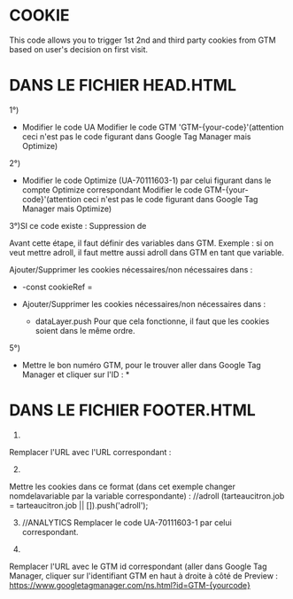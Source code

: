 # COOKIE
This code allows you to trigger 1st 2nd and third party cookies from GTM based on user's decision on first visit.

# DANS LE FICHIER HEAD.HTML

1°) <!-- Optimize Page Hiding Snippet -->
* Modifier le code UA
Modifier le code GTM 'GTM-{your-code}'(attention ceci n'est pas le code figurant dans Google Tag Manager mais Optimize)

2°) <!-- Analytics-Optimize Snippet -->
* Modifier le code Optimize (UA-70111603-1) par celui figurant dans le compte Optimize correspondant
Modifier le code GTM-{your-code}'(attention ceci n'est pas le code figurant dans Google Tag Manager mais Optimize)

3°)SI ce code existe : Suppression de <!-- Global site tag (gtag.js) - Google Analytics -->
<script async src="https://www.googletagmanager.com/gtag/js?id=UA-113887609-1"></script>
<script>
  window.dataLayer = window.dataLayer || [];
  function gtag(){dataLayer.push(arguments);}
  gtag('js', new Date());
  gtag('config', 'UA-{your-code}-1');
</script>
<!-- END OF Global site tag (gtag.js) - Google Analytics —>
> Car ce script empêche le fonctionnement de GTM, il faut l’enlever.

4°) <!-- Tarteaucitron Snippet -->
Avant cette étape, il faut définir des variables dans GTM. Exemple : si on veut mettre adroll, il faut mettre aussi adroll dans GTM en tant que variable.

Ajouter/Supprimer les cookies nécessaires/non nécessaires dans :
   * -const cookieRef =

* Ajouter/Supprimer les cookies nécessaires/non nécessaires dans :
    * dataLayer.push
Pour que cela fonctionne, il faut que les cookies soient dans le même ordre.

5°) <!-- Google Tag Manager -->
* Mettre le bon numéro GTM, pour le trouver aller dans Google Tag Manager et cliquer sur l'ID :
    *     





# DANS LE FICHIER FOOTER.HTML

1) <!-- Host Tarte au citron -->
Remplacer l'URL avec l'URL correspondant : <script type="text/javascript" src="https://s3-eu-west-3.amazonaws.com/gestion-de-cookies/RDPM/tarteaucitron/tarteaucitron.js"></script>

2) <!-- Cookie Push -->  
Mettre les cookies dans ce format (dans cet exemple changer nomdelavariable par la variable correspondante) :
//adroll
  (tarteaucitron.job = tarteaucitron.job || []).push('adroll');

3)  //ANALYTICS
Remplacer le code UA-70111603-1 par celui correspondant.

4) <!-- Google Tag Manager (noscript) -->
Remplacer l'URL avec le GTM id correspondant (aller dans Google Tag Manager, cliquer sur l'identifiant GTM en haut à droite à côté de Preview :  
https://www.googletagmanager.com/ns.html?id=GTM-{yourcode}
